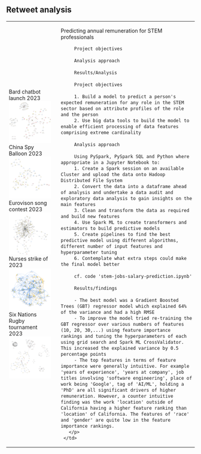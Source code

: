 ## Retweet analysis
 
 <table>
   <tr>
     <td>
       Bard chatbot launch 2023
       <img src="images/bard.png" width="400"><br>
       China Spy Balloon 2023
       <img src="images/ChinaSpyBalloon.png" width="400"><br>
       Eurovison song contest 2023
       <img src="images/Eurovision.png" width="400"><br>
       Nurses strike of 2023
       <img src="images/NursesStrike.png"" width="400"><br>
       Six Nations Rugby tournament 2023
       <img src="images/SixNations.png" width="400">
     </td>
     <td style="vertical-align: top; padding-left: 20px; border: none;">
       <p>
         Predicting annual remuneration for STEM professionals

         Project objectives

         Analysis approach

         Results/Analysis
         
         Project objectives
         
         1. Build a model to predict a person's expected remuneration for any role in the STEM sector based on attribute profiles of the role and the person
         2. Use big data tools to build the model to enable efficient processing of data features comprising extreme cardinality
           
         Analysis approach
         
         Using PySpark, PySpark SQL and Python where appropriate in a Jupyter Notebook to:
         1. Create a Spark session on an available Cluster and upload the data onto Hadoop Distributed File System
         2. Convert the data into a dataframe ahead of analysis and undertake a data audit and exploratory data analysis to gain insights on the main features
         3. Clean and transform the data as required and build new features
         4. Use Spark ML to create transformers and estimators to build predictive models
         5. Create pipelines to find the best predictive model using different algorithms, different number of input features and hyperparameter tuning
         6. Contemplate what extra steps could make the final model better
         
         cf. code 'stem-jobs-salary-prediction.ipynb'
         
         Results/findings
         
         - The best model was a Gradient Boosted Trees (GBT) regressor model which explained 64% of the variance and had a high RMSE
         - To improve the model tried re-training the GBT regressor over various numbers of features (10, 20, 30,...) using feature importance rankings and tuning the hyperparameters of each using grid search and Spark ML CrossValidator. This increased the explained variance by 0.5 percentage points
         - The top features in terms of feature importance were generally intuitive. For example 'years of experience', 'years at company', job titles involving 'software engineering', place of work being 'Google', tag of 'AI/ML', holding a 'PhD' are all significant drivers of higher remuneration. However, a counter intuitive finding was the work 'location' outside of California having a higher feature ranking than 'location' of California. The features of 'race' and 'gender' are quite low in the feature importance rankings.
       </p>
     </td>
   </tr>
 </table>
